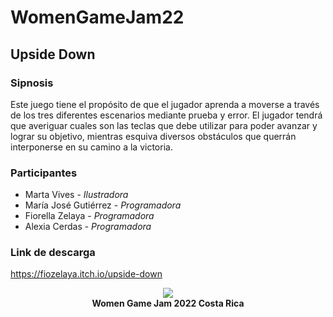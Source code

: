 # WomenGameJam22

## Upside Down

### Sipnosis
Este juego tiene el propósito de que el jugador aprenda a moverse a través de los tres diferentes escenarios mediante prueba y error. El jugador tendrá que averiguar cuales son las teclas que debe utilizar para poder avanzar y lograr su objetivo, mientras esquiva diversos obstáculos que querrán interponerse en su camino a la victoria.



### Participantes
- Marta Vives - *Ilustradora*
- María José Gutiérrez - *Programadora*
- Fiorella Zelaya - *Programadora*
- Alexia Cerdas - *Programadora*

### Link de descarga
https://fiozelaya.itch.io/upside-down

<p align="center">
  <img src="https://user-images.githubusercontent.com/69331826/186557240-68207399-a255-4e8d-9303-a1dc6fb2f3ee.png" />
  <br>
  <b>Women Game Jam 2022 Costa Rica</b>
</p>

